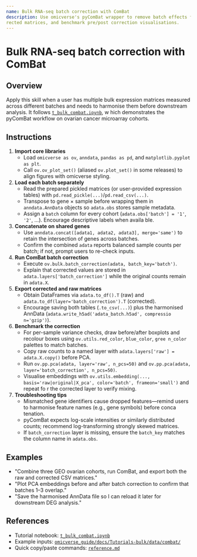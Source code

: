 ```yaml
---
name: Bulk RNA-seq batch correction with ComBat
description: Use omicverse's pyComBat wrapper to remove batch effects from merged bulk RNA-seq or microarray cohorts, export cor
rected matrices, and benchmark pre/post correction visualisations.
---
```


# Bulk RNA-seq batch correction with ComBat

## Overview
Apply this skill when a user has multiple bulk expression matrices measured across different batches and needs to harmonise them
 before downstream analysis. It follows [`t_bulk_combat.ipynb`](../../omicverse_guide/docs/Tutorials-bulk/t_bulk_combat.ipynb), w
hich demonstrates the pyComBat workflow on ovarian cancer microarray cohorts.

## Instructions
1. **Import core libraries**
   - Load `omicverse as ov`, `anndata`, `pandas as pd`, and `matplotlib.pyplot as plt`.
   - Call `ov.ov_plot_set()` (aliased `ov.plot_set()` in some releases) to align figures with omicverse styling.
2. **Load each batch separately**
   - Read the prepared pickled matrices (or user-provided expression tables) with `pd.read_pickle(...)`/`pd.read_csv(...)`.
   - Transpose to gene × sample before wrapping them in `anndata.AnnData` objects so `adata.obs` stores sample metadata.
   - Assign a `batch` column for every cohort (`adata.obs['batch'] = '1'`, `'2'`, ...). Encourage descriptive labels when availa
ble.
3. **Concatenate on shared genes**
   - Use `anndata.concat([adata1, adata2, adata3], merge='same')` to retain the intersection of genes across batches.
   - Confirm the combined `adata` reports balanced sample counts per batch; if not, prompt users to re-check inputs.
4. **Run ComBat batch correction**
   - Execute `ov.bulk.batch_correction(adata, batch_key='batch')`.
   - Explain that corrected values are stored in `adata.layers['batch_correction']` while the original counts remain in `adata.X`.
5. **Export corrected and raw matrices**
   - Obtain DataFrames via `adata.to_df().T` (raw) and `adata.to_df(layer='batch_correction').T` (corrected).
   - Encourage saving both tables (`.to_csv(...)`) plus the harmonised AnnData (`adata.write_h5ad('adata_batch.h5ad', compressio
n='gzip')`).
6. **Benchmark the correction**
   - For per-sample variance checks, draw before/after boxplots and recolour boxes using `ov.utils.red_color`, `blue_color`, `gree
n_color` palettes to match batches.
   - Copy raw counts to a named layer with `adata.layers['raw'] = adata.X.copy()` before PCA.
   - Run `ov.pp.pca(adata, layer='raw', n_pcs=50)` and `ov.pp.pca(adata, layer='batch_correction', n_pcs=50)`.
   - Visualise embeddings with `ov.utils.embedding(..., basis='raw|original|X_pca', color='batch', frameon='small')` and repeat fo
r the corrected layer to verify mixing.
7. **Troubleshooting tips**
   - Mismatched gene identifiers cause dropped features—remind users to harmonise feature names (e.g., gene symbols) before conca
tenation.
   - pyComBat expects log-scale intensities or similarly distributed counts; recommend log-transforming strongly skewed matrices.
   - If `batch_correction` layer is missing, ensure the `batch_key` matches the column name in `adata.obs`.

## Examples
- "Combine three GEO ovarian cohorts, run ComBat, and export both the raw and corrected CSV matrices."
- "Plot PCA embeddings before and after batch correction to confirm that batches 1–3 overlap."
- "Save the harmonised AnnData file so I can reload it later for downstream DEG analysis."

## References
- Tutorial notebook: [`t_bulk_combat.ipynb`](../../omicverse_guide/docs/Tutorials-bulk/t_bulk_combat.ipynb)
- Example inputs: [`omicverse_guide/docs/Tutorials-bulk/data/combat/`](../../omicverse_guide/docs/Tutorials-bulk/data/combat/)
- Quick copy/paste commands: [`reference.md`](reference.md)
